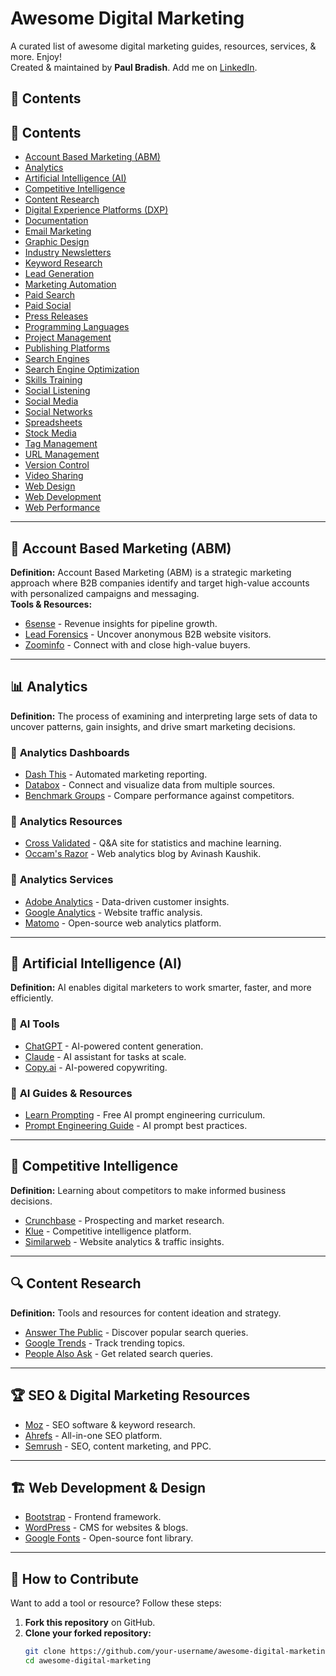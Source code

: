 # Awesome Digital Marketing

A curated list of awesome digital marketing guides, resources, services, & more. Enjoy!  
Created & maintained by **Paul Bradish**. Add me on [LinkedIn](https://www.linkedin.com/).

## 📜 Contents

## 📜 Contents

- [Account Based Marketing (ABM)](https://github.com/ngoubimaximillian12/Digital-marketing-Manager/blob/main/README.md#account-based-marketing-abm)
- [Analytics](https://github.com/ngoubimaximillian12/Digital-marketing-Manager/blob/main/README.md#analytics)
- [Artificial Intelligence (AI)](https://github.com/ngoubimaximillian12/Digital-marketing-Manager/blob/main/README.md#artificial-intelligence-ai)
- [Competitive Intelligence](https://github.com/ngoubimaximillian12/Digital-marketing-Manager/blob/main/README.md#competitive-intelligence)
- [Content Research](https://github.com/ngoubimaximillian12/Digital-marketing-Manager/blob/main/README.md#content-research)
- [Digital Experience Platforms (DXP)](https://github.com/ngoubimaximillian12/Digital-marketing-Manager/blob/main/README.md#digital-experience-platforms-dxp)
- [Documentation](https://github.com/ngoubimaximillian12/Digital-marketing-Manager/blob/main/README.md#documentation)
- [Email Marketing](https://github.com/ngoubimaximillian12/Digital-marketing-Manager/blob/main/README.md#email-marketing)
- [Graphic Design](https://github.com/ngoubimaximillian12/Digital-marketing-Manager/blob/main/README.md#graphic-design)
- [Industry Newsletters](https://github.com/ngoubimaximillian12/Digital-marketing-Manager/blob/main/README.md#industry-newsletters)
- [Keyword Research](https://github.com/ngoubimaximillian12/Digital-marketing-Manager/blob/main/README.md#keyword-research)
- [Lead Generation](https://github.com/ngoubimaximillian12/Digital-marketing-Manager/blob/main/README.md#lead-generation)
- [Marketing Automation](https://github.com/ngoubimaximillian12/Digital-marketing-Manager/blob/main/README.md#marketing-automation)
- [Paid Search](https://github.com/ngoubimaximillian12/Digital-marketing-Manager/blob/main/README.md#paid-search)
- [Paid Social](https://github.com/ngoubimaximillian12/Digital-marketing-Manager/blob/main/README.md#paid-social)
- [Press Releases](https://github.com/ngoubimaximillian12/Digital-marketing-Manager/blob/main/README.md#press-releases)
- [Programming Languages](https://github.com/ngoubimaximillian12/Digital-marketing-Manager/blob/main/README.md#programming-languages)
- [Project Management](https://github.com/ngoubimaximillian12/Digital-marketing-Manager/blob/main/README.md#project-management)
- [Publishing Platforms](https://github.com/ngoubimaximillian12/Digital-marketing-Manager/blob/main/README.md#publishing-platforms)
- [Search Engines](https://github.com/ngoubimaximillian12/Digital-marketing-Manager/blob/main/README.md#search-engines)
- [Search Engine Optimization](https://github.com/ngoubimaximillian12/Digital-marketing-Manager/blob/main/README.md#search-engine-optimization)
- [Skills Training](https://github.com/ngoubimaximillian12/Digital-marketing-Manager/blob/main/README.md#skills-training)
- [Social Listening](https://github.com/ngoubimaximillian12/Digital-marketing-Manager/blob/main/README.md#social-listening)
- [Social Media](https://github.com/ngoubimaximillian12/Digital-marketing-Manager/blob/main/README.md#social-media)
- [Social Networks](https://github.com/ngoubimaximillian12/Digital-marketing-Manager/blob/main/README.md#social-networks)
- [Spreadsheets](https://github.com/ngoubimaximillian12/Digital-marketing-Manager/blob/main/README.md#spreadsheets)
- [Stock Media](https://github.com/ngoubimaximillian12/Digital-marketing-Manager/blob/main/README.md#stock-media)
- [Tag Management](https://github.com/ngoubimaximillian12/Digital-marketing-Manager/blob/main/README.md#tag-management)
- [URL Management](https://github.com/ngoubimaximillian12/Digital-marketing-Manager/blob/main/README.md#url-management)
- [Version Control](https://github.com/ngoubimaximillian12/Digital-marketing-Manager/blob/main/README.md#version-control)
- [Video Sharing](https://github.com/ngoubimaximillian12/Digital-marketing-Manager/blob/main/README.md#video-sharing)
- [Web Design](https://github.com/ngoubimaximillian12/Digital-marketing-Manager/blob/main/README.md#web-design)
- [Web Development](https://github.com/ngoubimaximillian12/Digital-marketing-Manager/blob/main/README.md#web-development)
- [Web Performance](https://github.com/ngoubimaximillian12/Digital-marketing-Manager/blob/main/README.md#web-performance)


---

## 📌 **Account Based Marketing (ABM)**
**Definition:** Account Based Marketing (ABM) is a strategic marketing approach where B2B companies identify and target high-value accounts with personalized campaigns and messaging.  
**Tools & Resources:**
- [6sense](https://6sense.com/) - Revenue insights for pipeline growth.
- [Lead Forensics](https://www.leadforensics.com/) - Uncover anonymous B2B website visitors.
- [Zoominfo](https://www.zoominfo.com/) - Connect with and close high-value buyers.

---

## 📊 **Analytics**
**Definition:** The process of examining and interpreting large sets of data to uncover patterns, gain insights, and drive smart marketing decisions.  
### 🔹 **Analytics Dashboards**
- [Dash This](https://dashthis.com/) - Automated marketing reporting.
- [Databox](https://databox.com/) - Connect and visualize data from multiple sources.
- [Benchmark Groups](https://databox.com/benchmark-groups) - Compare performance against competitors.

### 🔹 **Analytics Resources**
- [Cross Validated](https://stats.stackexchange.com/) - Q&A site for statistics and machine learning.
- [Occam's Razor](https://www.kaushik.net/avinash/) - Web analytics blog by Avinash Kaushik.

### 🔹 **Analytics Services**
- [Adobe Analytics](https://business.adobe.com/products/analytics/adobe-analytics.html) - Data-driven customer insights.
- [Google Analytics](https://analytics.google.com/) - Website traffic analysis.
- [Matomo](https://matomo.org/) - Open-source web analytics platform.

---

## 🤖 **Artificial Intelligence (AI)**
**Definition:** AI enables digital marketers to work smarter, faster, and more efficiently.  
### 🔹 **AI Tools**
- [ChatGPT](https://openai.com/chatgpt/) - AI-powered content generation.
- [Claude](https://claude.ai/) - AI assistant for tasks at scale.
- [Copy.ai](https://www.copy.ai/) - AI-powered copywriting.

### 🔹 **AI Guides & Resources**
- [Learn Prompting](https://learnprompting.org/) - Free AI prompt engineering curriculum.
- [Prompt Engineering Guide](https://www.promptingguide.ai/) - AI prompt best practices.

---

## 🔎 **Competitive Intelligence**
**Definition:** Learning about competitors to make informed business decisions.  
- [Crunchbase](https://www.crunchbase.com/) - Prospecting and market research.
- [Klue](https://klue.com/) - Competitive intelligence platform.
- [Similarweb](https://www.similarweb.com/) - Website analytics & traffic insights.

---

## 🔍 **Content Research**
**Definition:** Tools and resources for content ideation and strategy.  
- [Answer The Public](https://answerthepublic.com/) - Discover popular search queries.
- [Google Trends](https://trends.google.com/) - Track trending topics.
- [People Also Ask](https://alsoasked.com/) - Get related search queries.

---

## 🏆 **SEO & Digital Marketing Resources**
- [Moz](https://moz.com/) - SEO software & keyword research.
- [Ahrefs](https://ahrefs.com/) - All-in-one SEO platform.
- [Semrush](https://www.semrush.com/) - SEO, content marketing, and PPC.

---

## 🏗️ **Web Development & Design**
- [Bootstrap](https://getbootstrap.com/) - Frontend framework.
- [WordPress](https://wordpress.org/) - CMS for websites & blogs.
- [Google Fonts](https://fonts.google.com/) - Open-source font library.

---

## 🚀 **How to Contribute**
Want to add a tool or resource? Follow these steps:
1. **Fork this repository** on GitHub.
2. **Clone your forked repository:**
   ```bash
   git clone https://github.com/your-username/awesome-digital-marketing.git
   cd awesome-digital-marketing
